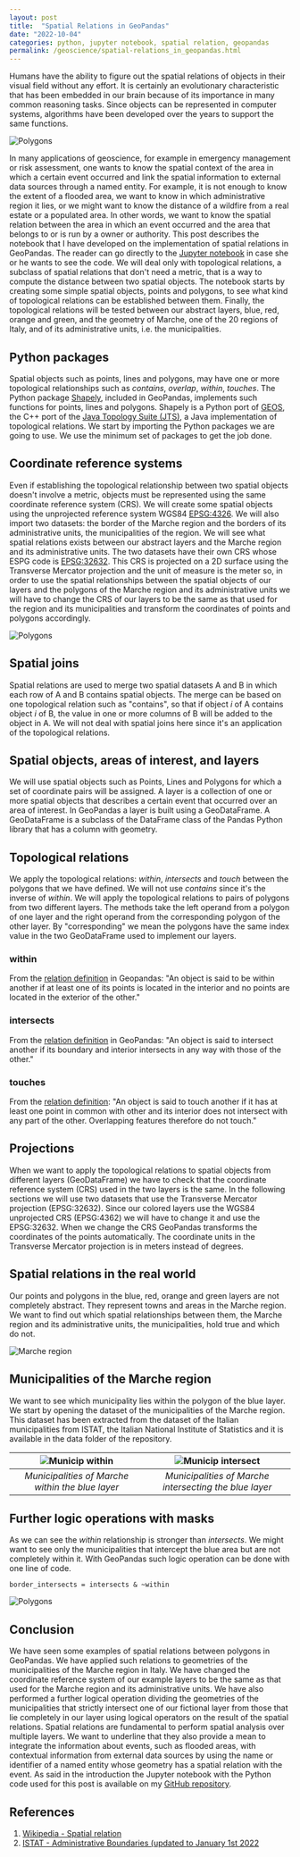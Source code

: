 ```yaml
---
layout: post
title:  "Spatial Relations in GeoPandas"
date: "2022-10-04"
categories: python, jupyter notebook, spatial relation, geopandas
permalink: /geoscience/spatial-relations_in_geopandas.html
---
```

Humans have the ability to figure out the spatial relations of objects in their visual field without any effort. It is certainly an evolutionary characteristic that has been embedded in our brain because of its importance in many common reasoning tasks. Since objects can be represented in computer systems, algorithms have been developed over the years to support the same functions.

![Polygons](../assets/geoscience/polygons.jpg)

 In many applications of geoscience, for example in emergency management or risk assessment, one wants to know the spatial context of the area in which a certain event occurred and link the spatial information to external data sources through a named entity. For example, it is not enough to know the extent of a flooded area, we want to know in which administrative region it lies, or we might want to know the distance of a wildfire from a real estate or a populated area. In other words, we want to know the spatial relation between the area in which an event occurred and the area that belongs to or is run by a owner or authority. This post describes the notebook that I have developed on the implementation of spatial relations in GeoPandas. The reader can go directly to the [Jupyter notebook](https://github.com/luigiselmi/geoscience/blob/main/topological_operators.ipynb) in case she or he wants to see the code. We will deal only with topological relations, a subclass of spatial relations that don't need a metric, that is a way to compute the distance between two spatial objects. The notebook starts by creating some simple spatial objects, points and polygons, to see what kind of topological relations can be established between them. Finally, the topological relations will be tested between our abstract layers, blue, red, orange and green, and the geometry of Marche, one of the 20 regions of Italy, and of its administrative units, i.e. the municipalities.

## Python packages
Spatial objects such as points, lines and polygons, may have one or more topological relationships such as *contains*, *overlap*, *within*, *touches*. The Python package [Shapely](https://github.com/shapely/shapely), included in GeoPandas, implements such functions for points, lines and polygons. Shapely is a Python port of [GEOS](https://libgeos.org/), the C++ port of the [Java Topology Suite (JTS)](https://github.com/locationtech/jts/), a Java implementation of topological relations. We start by importing the Python packages we are going to use. We use the minimum set of packages to get the job done.

## Coordinate reference systems
Even if establishing the topological relationship between two spatial objects doesn't involve a metric, objects must be represented using the same coordinate reference system (CRS). We will create some spatial objects using the unprojected reference system WGS84 [EPSG:4326](https://epsg.io/4326). We will also import two datasets: the border of the Marche region and the borders of its administrative units, the municipalities of the region. We will see what spatial relations exists between our abstract layers and the Marche region and its administrative units. The two datasets have their own CRS whose ESPG code is [EPSG:32632](https://epsg.io/32632). This CRS is projected on a 2D surface using the Transverse Mercator projection and the unit of measure is the meter so, in order to use the spatial relationships between the spatial objects of our layers and the polygons of the Marche region and its administrative units we will have to change the CRS of our layers to be the same as that used for the region and its municipalities and transform the coordinates of points and polygons accordingly.

![Polygons](../assets/geoscience/polygons_with_frame.jpg)

## Spatial joins
Spatial relations are used to merge two spatial datasets A and B in which each row of A and B contains spatial objects. The merge can be based on one topological relation such as "contains", so that if object *i* of A contains object *i* of B, the value in one or more columns of B will be added to the object in A. We will not deal with spatial joins here since it's an application of the topological relations.

## Spatial objects, areas of interest, and layers
We will use spatial objects such as Points, Lines and Polygons for which a set of coordinate pairs will be assigned. A layer is a collection of one or more spatial objects that describes a certain event that occurred over an area of interest. In GeoPandas a layer is built using a GeoDataFrame. A GeoDataFrame is a subclass of the DataFrame class of the Pandas Python library that has a column with geometry.

## Topological relations
We apply the topological relations: *within*, *intersects* and *touch* between the polygons that we have defined. We will not use *contains* since it's the inverse of *within*. We will apply the topological relations to pairs of polygons from two different layers. The methods take the left operand from a polygon of one layer and the right operand from the corresponding polygon of the other layer. By "corresponding" we mean the polygons have the same index value in the two GeoDataFrame used to implement our layers.

### within
From the [relation definition](https://geopandas.org/en/stable/docs/reference/api/geopandas.GeoSeries.within.html) in Geopandas: "An object is said to be within another if at least one of its points is located in the interior and no points are located in the exterior of the other."

### intersects
From the [relation definition](https://geopandas.org/en/stable/docs/reference/api/geopandas.GeoSeries.intersects.html) in GeoPandas: "An object is said to intersect another if its boundary and interior intersects in any way with those of the other."

### touches
From the [relation definition](https://geopandas.org/en/stable/docs/reference/api/geopandas.GeoSeries.touches.html): "An object is said to touch another if it has at least one point in common with other and its interior does not intersect with any part of the other. Overlapping features therefore do not touch."

## Projections
When we want to apply the topological relations to spatial objects from different layers (GeoDataFrame) we have to check that the coordinate reference system (CRS) used in the two layers is the same. In the following sections we will use two datasets that use the Transverse Mercator projection (EPSG:32632). Since our colored layers use the WGS84 unprojected CRS (EPSG:4362) we will have to change it and use the EPSG:32632. When we change the CRS GeoPandas transforms the coordinates of the points automatically. The coordinate units in the Transverse Mercator projection is in meters instead of degrees.

## Spatial relations in the real world
Our points and polygons in the blue, red, orange and green layers are not completely abstract. They represent towns and areas in the Marche region. We want to find out which spatial relationships between them, the Marche region and its administrative units, the municipalities, hold true and which do not.

![Marche region](../assets/geoscience/polygons_marche_region.jpg)

## Municipalities of the Marche region
We want to see which municipality lies within the polygon of the blue layer. We start by opening the dataset of the municipalities of the Marche region. This dataset has been extracted from the dataset of the Italian municipalities from ISTAT, the Italian National Institute of Statistics and it is available in the data folder of the repository.

|![Municip within](../assets/geoscience/marche_municip_within_blue_layer.jpg)|![Municip intersect](../assets/geoscience/marche_municip_intersect_blue_layer.jpg) |
|:--:|:--:|
|*Municipalities of Marche within the blue layer*|*Municipalities of Marche intersecting the blue layer*|

## Further logic operations with masks
As we can see the *within* relationship is stronger than *intersects*. We might want to see only the municipalities that intercept the blue area but are not completely within it. With GeoPandas such logic operation can be done with one line of code.

````
border_intersects = intersects & ~within

````

![Polygons](../assets/geoscience/marche_municip_intersect_border_blue_layer.jpg)

## Conclusion
We have seen some examples of spatial relations between polygons in GeoPandas. We have applied such relations to geometries of the municipalities of the Marche region in Italy. We have changed the coordinate reference system of our example layers to be the same as that used for the Marche region and its administrative units. We have also performed a further logical operation dividing the geometries of the municipalities that strictly intersect one of our fictional layer from those that lie completely in our layer using logical operators on the result of the spatial relations. Spatial relations are fundamental to perform spatial analysis over multiple layers. We want to underline that they also provide a mean to integrate the information about events, such as flooded areas, with contextual information from external data sources by using the name or identifier of a named entity whose geometry has a spatial relation with the event. As said in the introduction the Jupyter notebook with the Python code used for this post is available on my [GitHub repository](https://github.com/luigiselmi/geoscience/blob/main/topological_operators.ipynb).      

## References
1. [Wikipedia - Spatial relation](https://en.wikipedia.org/wiki/Spatial_relation)
2. [ISTAT - Administrative Boundaries (updated to January 1st 2022](https://www.istat.it/it/archivio/222527)
